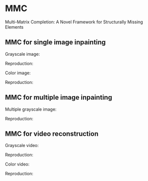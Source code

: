 # MMC
Multi-Matrix Completion: A Novel Framework for Structurally Missing Elements

## MMC for single image inpainting

Grayscale image:

Reproduction:

Color image:

Reproduction:

## MMC for multiple image inpainting

Multiple grayscale image:

Reproduction: 

## MMC for video reconstruction

Grayscale video:

Reproduction:

Color video:

Reproduction: 
